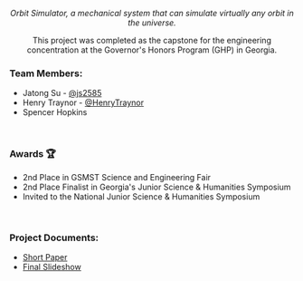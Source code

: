 <p align="center">

</p>
<p align="center">
<i>Orbit Simulator, a mechanical system that can simulate virtually any orbit in the universe.</i>
</p>


<p align="center">
  This project was completed as the capstone for the engineering concentration at the Governor's Honors Program (GHP) in Georgia.<br/>
</p>



<h3>Team Members:</h3>
<ul>
  <li>Jatong Su - <a href="https://github.com/js2585">@js2585</a></li>
  <li>Henry Traynor - <a href="https://github.com/HenryTraynor">@HenryTraynor</a></li>
  <li>Spencer Hopkins</li>
</ul>
<br>

<h3>Awards 🏆</h3>
<ul>
  <li>2nd Place in GSMST Science and Engineering Fair</li>
  <li>2nd Place Finalist in Georgia's Junior Science & Humanities Symposium</li>
  <li>Invited to the National Junior Science & Humanities Symposium</li>
</ul>

<br/>


<h3>Project Documents:</h3>
<ul>
  <li><a href="https://github.com/sam-shridhar1950f/konnect-cs/blob/master/Paper/Kinect Analysis of Obstacles & Feedback for the Visually-Impaired.pdf">Short Paper</a></li>
  <li><a href="https://github.com/sam-shridhar1950f/konnect-cs/blob/master/Documentation/Slideshow.pdf">Final Slideshow</a></li>
</ul>
